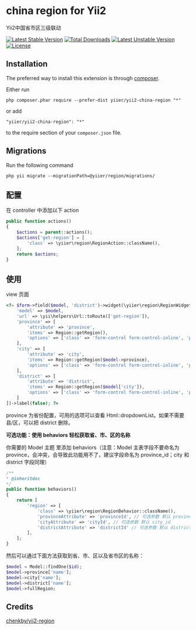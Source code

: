 china region for Yii2
=====================
Yii2中国省市区三级联动

[![Latest Stable Version](https://poser.pugx.org/yiier/yii2-china-region/v/stable)](https://packagist.org/packages/yiier/yii2-china-region) 
[![Total Downloads](https://poser.pugx.org/yiier/yii2-china-region/downloads)](https://packagist.org/packages/yiier/yii2-china-region) 
[![Latest Unstable Version](https://poser.pugx.org/yiier/yii2-china-region/v/unstable)](https://packagist.org/packages/yiier/yii2-china-region) 
[![License](https://poser.pugx.org/yiier/yii2-china-region/license)](https://packagist.org/packages/yiier/yii2-china-region)


Installation
------------

The preferred way to install this extension is through [composer](http://getcomposer.org/download/).

Either run

```
php composer.phar require --prefer-dist yiier/yii2-china-region "*"
```

or add

```
"yiier/yii2-china-region": "*"
```

to the require section of your `composer.json` file.

Migrations
------------

Run the following command

```
php yii migrate --migrationPath=@yiier/region/migrations/
```

配置
-------

在 controller 中添加以下 action

```php
public function actions()
{
    $actions = parent::actions();
    $actions['get-region'] = [
        'class' => \yiier\region\RegionAction::className(),
    ];
    return $actions;
}
```

使用
-------

view 页面

```php
<?= $form->field($model, 'district')->widget(\yiier\region\RegionWidget::className(), [
    'model' => $model,
    'url' => \yii\helpers\Url::toRoute(['get-region']),
    'province' => [
        'attribute' => 'province',
        'items' => Region::getRegion(),
        'options' => ['class' => 'form-control form-control-inline', 'prompt' => '选择省份']
    ],
    'city' => [
        'attribute' => 'city',
        'items' => Region::getRegion($model->province),
        'options' => ['class' => 'form-control form-control-inline', 'prompt' => '选择城市']
    ],
    'district' => [
        'attribute' => 'district',
        'items' => Region::getRegion($model['city']),
        'options' => ['class' => 'form-control form-control-inline', 'prompt' => '选择县/区']
    ]
])->label(false); ?>
```
province 为省份配置，可用的选项可以查看 Html::dropdownList。如果不需要县/区，可以把 district 删除。

**可选功能：使用 behaviors 轻松获取省、市、区的名称**

你需要的 Model 主题 里添加 behaviors（注意：Model 主表字段不要命名为 province，会冲突，会导致此功能用不了，建议字段命名为 province_id；city 和 district 字段同理）

```php
/**
* @inheritdoc
*/
public function behaviors()
{
    return [
        'region' => [
            'class' => \yiier\region\RegionBehavior::className(),
            'provinceAttribute' => 'provinceId', // 可选参数 默认 province_id
            'cityAttribute' => 'cityId', // 可选参数 默认 city_id
            'districtAttribute' => 'districtId' // 可选参数 默认 district_id
        ],
    ];
}
```

然后可以通过下面方法获取到省、市、区以及省市区的名称：

```php
$model = Model::findOne($id);
$model->province['name'];
$model->city['name'];
$model->district['name'];
$model->fullRegion;
```

Credits
--------

[chenkby/yii2-region](https://github.com/chenkby/yii2-region)